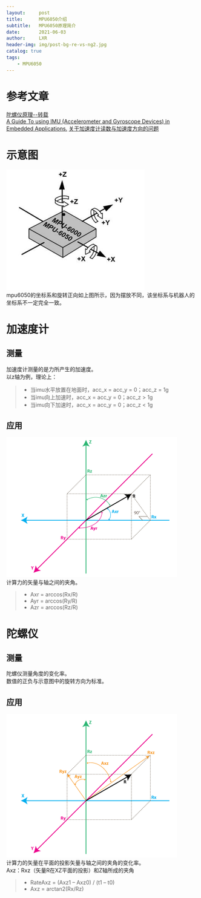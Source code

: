 ```yaml
---
layout:     post
title:      MPU6050介绍
subtitle:   MPU6050原理简介
date:       2021-06-03
author:     LXR
header-img: img/post-bg-re-vs-ng2.jpg
catalog: true
tags:
    - MPU6050
---
```


# 参考文章
[陀螺仪原理--转载](https://blog.csdn.net/jaczen/article/details/80579472)  
[A Guide To using IMU (Accelerometer and Gyroscope Devices) in Embedded Applications.](http://www.starlino.com/imu_guide.html)
[关于加速度计读数与加速度方向的问题](https://blog.csdn.net/weixin_42098782/article/details/85229261)

# 示意图
![mpu6050-axis](/img/mpu6050-axis.jpeg)  
mpu6050的坐标系和旋转正向如上图所示，因为摆放不同，该坐标系与机器人的坐标系不一定完全一致。  

# 加速度计
## 测量
加速度计测量的是力所产生的加速度。  
以z轴为例，理论上：    
> * 当imu水平放置在地面时，acc_x = acc_y = 0；acc_z = 1g
> * 当imu向上加速时，acc_x = acc_y = 0；acc_z > 1g
> * 当imu向下加速时，acc_x = acc_y = 0；acc_z < 1g

## 应用
![acc-axis](/img/acc-axis.png)  
计算力的矢量与轴之间的夹角。  
> * Axr = arccos(Rx/R)
> * Ayr = arccos(Ry/R)
> * Azr = arccos(Rz/R) 

# 陀螺仪
## 测量
陀螺仪测量角度的变化率。  
数值的正负与示意图中的旋转方向为标准。  

## 应用
![ang-axis](/img/ang-axis.png)  
计算力的矢量在平面的投影矢量与轴之间的夹角的变化率。  
Axz：Rxz（矢量R在XZ平面的投影）和Z轴所成的夹角  
> * RateAxz = (Axz1 – Axz0) / (t1 – t0)
> * Axz = arctan2(Rx/Rz)










